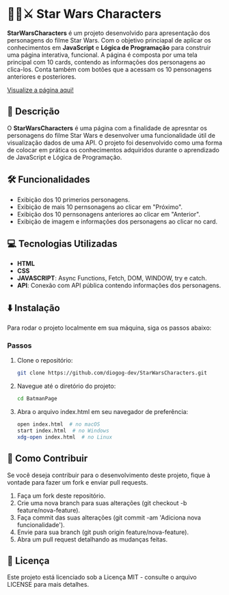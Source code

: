# 👨‍🦳⚔️ Star Wars Characters

**StarWarsCharacters** é um projeto desenvolvido para apresentação dos personagens do filme Star Wars. Com o objetivo princiapal de aplicar os conhecimentos em **JavaScript** e **Lógica de Programação** para construir uma página interativa, funcional. A página é composta por uma tela principal com 10 cards, contendo as informações dos personagens ao clica-los. Conta também com botões que a acessam os 10 pensonagens anteriores e posteriores.

[Visualize a página aqui!](https://diogog-dev.github.io/StarWarsCharacters/)

## 📝 Descrição

O **StarWarsCharacters** é uma página com a finalidade de apresntar os personagens do filme Star Wars e desenvolver uma funcionalidade útil de visualização dados de uma API. O projeto foi desenvolvido como uma forma de colocar em prática os conhecimentos adquiridos durante o aprendizado de JavaScript e Lógica de Programação.

## 🛠️ Funcionalidades

- Exibição dos 10 primerios personagens.
- Exibição de mais 10 pernsonagens ao clicar em "Próximo".
- Exibição dos 10 pernsonagens anteriores ao clicar em "Anterior".
- Exibição de imagem e informações dos personagens ao clicar no card.

## 💻 Tecnologias Utilizadas

- **HTML**
- **CSS**
- **JAVASCRIPT**: Async Functions, Fetch, DOM, WINDOW, try e catch.
- **API**: Conexão com API pública contendo informações dos personagens.

## ⬇️ Instalação

Para rodar o projeto localmente em sua máquina, siga os passos abaixo:

### Passos

1. Clone o repositório:
   ```bash
   git clone https://github.com/diogog-dev/StarWarsCharacters.git
2. Navegue até o diretório do projeto:
   ```bash
   cd BatmanPage
3. Abra o arquivo index.html em seu navegador de preferência:
   ```bash
   open index.html  # no macOS
   start index.html  # no Windows
   xdg-open index.html  # no Linux

## 🤝 Como Contribuir
Se você deseja contribuir para o desenvolvimento deste projeto, fique à vontade para fazer um fork e enviar pull requests.

1. Faça um fork deste repositório.
2. Crie uma nova branch para suas alterações (git checkout -b feature/nova-feature).
3. Faça commit das suas alterações (git commit -am 'Adiciona nova funcionalidade').
4. Envie para sua branch (git push origin feature/nova-feature).
5. Abra um pull request detalhando as mudanças feitas.

## 📜 Licença
Este projeto está licenciado sob a Licença MIT - consulte o arquivo LICENSE para mais detalhes.
